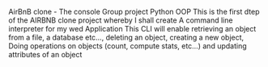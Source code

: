 AirBnB clone - The console
Group project
Python
OOP
This is the first dtep of the AIRBNB clone project whereby I shall create A command line interpreter for my wed Application
This CLI will enable retrieving an object from a file, a database etc…, deleting an object, creating a new object, Doing operations on objects (count, compute stats, etc…) and updating attributes of an object
